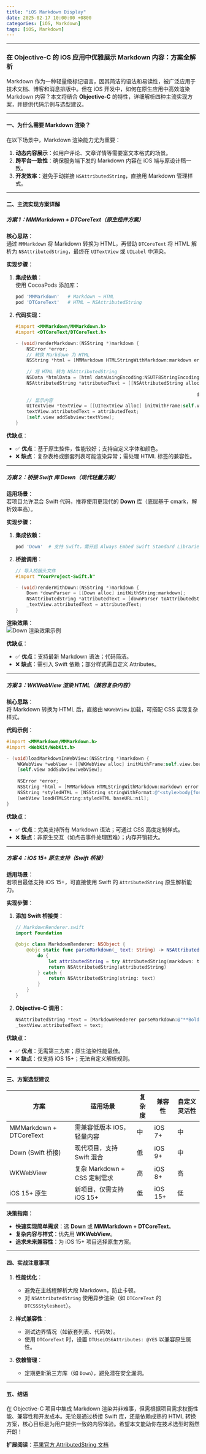 ```yaml
---
title: "iOS Markdown Display"
date: 2025-02-17 10:00:00 +0800
categories: [iOS, Markdown]
tags: [iOS, Markdown]
---
```


---

### 在 Objective-C 的 iOS 应用中优雅展示 Markdown 内容：方案全解析

Markdown 作为一种轻量级标记语言，因其简洁的语法和易读性，被广泛应用于技术文档、博客和消息排版中。但在 iOS 开发中，如何在原生应用中高效渲染 Markdown 内容？本文将结合 **Objective-C** 的特性，详细解析四种主流实现方案，并提供代码示例与选型建议。

---

#### 一、为什么需要 Markdown 渲染？

在以下场景中，Markdown 渲染能力尤为重要：
1. **动态内容展示**：如用户评论、文章详情等需要富文本格式的场景。
2. **跨平台一致性**：确保服务端下发的 Markdown 内容在 iOS 端与原设计稿一致。
3. **开发效率**：避免手动拼接 `NSAttributedString`，直接用 Markdown 管理样式。

---

#### 二、主流实现方案详解

##### 方案 1：MMMarkdown + DTCoreText（原生控件方案）

**核心思路**：  
通过 `MMMarkdown` 将 Markdown 转换为 HTML，再借助 `DTCoreText` 将 HTML 解析为 `NSAttributedString`，最终在 `UITextView` 或 `UILabel` 中渲染。

**实现步骤**：  
1. **集成依赖**：  
   使用 CocoaPods 添加库：  
   ```ruby
   pod 'MMMarkdown'   # Markdown → HTML
   pod 'DTCoreText'   # HTML → NSAttributedString
   ```

2. **代码实现**：  
   ```objective-c
   #import <MMMarkdown/MMMarkdown.h>
   #import <DTCoreText/DTCoreText.h>

   - (void)renderMarkdown:(NSString *)markdown {
       NSError *error;
       // 转换 Markdown 为 HTML
       NSString *html = [MMMarkdown HTMLStringWithMarkdown:markdown error:&error];
       
       // 将 HTML 转为 NSAttributedString
       NSData *htmlData = [html dataUsingEncoding:NSUTF8StringEncoding];
       NSAttributedString *attributedText = [[NSAttributedString alloc] initWithHTMLData:htmlData 
                                                                                options:@{DTUseiOS6Attributes: @YES} 
                                                                     documentAttributes:nil];
       // 显示内容
       UITextView *textView = [[UITextView alloc] initWithFrame:self.view.bounds];
       textView.attributedText = attributedText;
       [self.view addSubview:textView];
   }
   ```

**优缺点**：  
- ✅ **优点**：基于原生控件，性能较好；支持自定义字体和颜色。  
- ❌ **缺点**：复杂表格或嵌套列表可能渲染异常；需处理 HTML 标签的兼容性。

---

##### 方案 2：桥接 Swift 库 Down（现代轻量方案）

**适用场景**：  
若项目允许混合 Swift 代码，推荐使用更现代的 **Down** 库（底层基于 cmark，解析效率高）。

**实现步骤**：  
1. **集成依赖**：  
   ```ruby
   pod 'Down'  # 支持 Swift，需开启 Always Embed Swift Standard Libraries
   ```

2. **桥接调用**：  
   ```objective-c
   // 导入桥接头文件
   #import "YourProject-Swift.h"

   - (void)renderWithDown:(NSString *)markdown {
       Down *downParser = [[Down alloc] initWithString:markdown];
       NSAttributedString *attributedText = [downParser toAttributedString];
       _textView.attributedText = attributedText;
   }
   ```

**渲染效果**：  
![Down 渲染效果示例](https://via.placeholder.com/300x200/FF6B6B/FFFFFF?text=Down+Render+Demo)

**优缺点**：  
- ✅ **优点**：支持最新 Markdown 语法；代码简洁。  
- ❌ **缺点**：需引入 Swift 依赖；部分样式需自定义 Attributes。

---

##### 方案 3：WKWebView 渲染 HTML（兼容复杂内容）

**核心思路**：  
将 Markdown 转换为 HTML 后，直接由 `WKWebView` 加载，可搭配 CSS 实现复杂样式。

**代码示例**：  
```objective-c
#import <MMMarkdown/MMMarkdown.h>
#import <WebKit/WebKit.h>

- (void)loadMarkdownInWebView:(NSString *)markdown {
    WKWebView *webView = [[WKWebView alloc] initWithFrame:self.view.bounds];
    [self.view addSubview:webView];
    
    NSError *error;
    NSString *html = [MMMarkdown HTMLStringWithMarkdown:markdown error:&error];
    NSString *styledHTML = [NSString stringWithFormat:@"<style>body{font-family: Helvetica;}</style>%@", html];
    [webView loadHTMLString:styledHTML baseURL:nil];
}
```

**优缺点**：  
- ✅ **优点**：完美支持所有 Markdown 语法；可通过 CSS 高度定制样式。  
- ❌ **缺点**：非原生交互（如点击事件处理困难）；内存开销较大。

---

##### 方案 4：iOS 15+ 原生支持（Swift 桥接）

**适用场景**：  
若项目最低支持 iOS 15+，可直接使用 Swift 的 `AttributedString` 原生解析能力。

**实现步骤**：  
1. **添加 Swift 桥接类**：  
   ```swift
   // MarkdownRenderer.swift
   import Foundation

   @objc class MarkdownRenderer: NSObject {
       @objc static func parseMarkdown(_ text: String) -> NSAttributedString {
           do {
               let attributedString = try AttributedString(markdown: text)
               return NSAttributedString(attributedString)
           } catch {
               return NSAttributedString(string: text)
           }
       }
   }
   ```

2. **Objective-C 调用**：  
   ```objective-c
   NSAttributedString *text = [MarkdownRenderer parseMarkdown:@"**Bold** and _italic_ text"];
   _textView.attributedText = text;
   ```

**优缺点**：  
- ✅ **优点**：无需第三方库；原生渲染性能最佳。  
- ❌ **缺点**：仅支持 iOS 15+；无法自定义解析规则。

---

#### 三、方案选型建议

| 方案                | 适用场景                          | 复杂度 | 兼容性       | 自定义灵活性 |
|---------------------|-----------------------------------|--------|--------------|--------------|
| MMMarkdown + DTCoreText | 需兼容低版本 iOS，轻量内容       | 中     | iOS 7+       | 中           |
| Down (Swift 桥接)   | 现代项目，支持 Swift 混合         | 低     | iOS 9+       | 中           |
| WKWebView           | 复杂 Markdown + CSS 定制需求      | 高     | iOS 8+       | 高           |
| iOS 15+ 原生        | 新项目，仅需支持 iOS 15+          | 低     | iOS 15+      | 低           |

**决策指南**：  
- **快速实现简单需求**：选 **Down** 或 **MMMarkdown + DTCoreText**。  
- **复杂内容与样式**：优先用 **WKWebView**。  
- **追求未来兼容性**：为 iOS 15+ 项目选择原生方案。

---

#### 四、实战注意事项

1. **性能优化**：  
   - 避免在主线程解析大段 Markdown，防止卡顿。  
   - 对 `NSAttributedString` 使用异步渲染（如 `DTCoreText` 的 `DTCSSStylesheet`）。

2. **样式兼容性**：  
   - 测试边界情况（如嵌套列表、代码块）。  
   - 使用 `DTCoreText` 时，设置 `DTUseiOS6Attributes: @YES` 以兼容原生属性。

3. **依赖管理**：  
   - 定期更新第三方库（如 `Down`），避免潜在安全漏洞。  

---

#### 五、结语

在 Objective-C 项目中集成 Markdown 渲染并非难事，但需根据项目需求权衡性能、兼容性和开发成本。无论是通过桥接 Swift 库，还是依赖成熟的 HTML 转换方案，核心目标是为用户提供一致的内容体验。希望本文能助你在技术选型时豁然开朗！

**扩展阅读**：[苹果官方 AttributedString 文档](https://developer.apple.com/documentation/foundation/attributedstring)